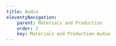 ```yaml
---
title: Audio
eleventyNavigation:
    parent: Materials and Production
    order: 2
    key: Materials and Production Audio
---
```

